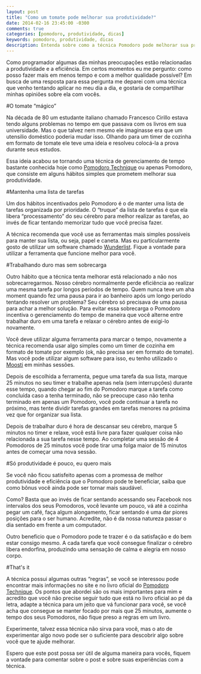 ```yaml
---
layout: post
title: "Como um tomate pode melhorar sua produtividade?"
date: 2014-02-16 23:45:00 -0300
comments: true
categories: [pomodoro, produtividade, dicas]
keywords: pomodoro, produtividade, dicas
description: Entenda sobre como a técnica Pomodoro pode melhorar sua produtividade.
---
```


Como programador algumas das minhas preocupações estão relacionadas a produtividade e a eficiência. Em certos momentos eu me pergunto: como posso fazer mais em menos tempo e com a melhor qualidade possível? Em busca de uma resposta para essa pergunta me deparei com uma técnica que venho tentando aplicar no meu dia a dia, e gostaria de compartilhar minhas opiniões sobre ela com vocês.

<!--more-->

#O tomate “mágico”

Na década de 80 um estudante italiano chamado Francesco Cirillo estava tendo alguns problemas no tempo em que passava com os livros em sua universidade. Mas o que talvez nem mesmo ele imaginasse era que um utensilio doméstico poderia mudar isso. Olhando para um timer de cozinha em formato de tomate ele teve uma ideia e resolveu colocá-la a prova durante seus estudos. 

Essa ideia acabou se tornando uma técnica de gerenciamento de tempo bastante conhecida hoje como <a href="http://pomodorotechnique.com/" target="_blank">Pomodoro Technique</a> ou apenas Pomodoro, que consiste em alguns hábitos simples que prometem melhorar sua produtividade.

#Mantenha uma lista de tarefas

Um dos hábitos incentivados pelo Pomodoro é o de manter uma lista de tarefas organizada por prioridade. O “truque” da lista de tarefas é que ela libera “processamento” do seu cérebro para melhor realizar as tarefas, ao invés de ficar tentando memorizar tudo que você precisa fazer.

A técnica recomenda que você use as ferramentas mais simples possíveis para manter sua lista, ou seja, papel e caneta. Mas eu particularmente gosto de utilizar um software chamado <a href="https://www.wunderlist.com/en/" target="_blank">Wunderlist</a>. Fique a vontade para utilizar a ferramenta que funcione melhor para você.

#Trabalhando duro mas sem sobrecarga

Outro hábito que a técnica tenta melhorar está relacionado a não nos sobrecarregarmos. Nosso cérebro normalmente perde eficiência ao realizar uma mesma tarefa por longos períodos de tempo. Quem nunca teve um aha moment quando fez uma pausa para ir ao banheiro após um longo período tentando resolver um problema? Seu cérebro só precisava de uma pausa para achar a melhor solução. Para evitar essa sobrecarga o Pomodoro incentiva o gerenciamento do tempo de maneira que você alterne entre trabalhar duro em uma tarefa e relaxar o cérebro antes de exigi-lo novamente.

Você deve utilizar alguma ferramenta para marcar o tempo, novamente a técnica recomenda usar algo simples como um timer de cozinha em formato de tomate por exemplo (ok, não precisa ser em formato de tomate). Mas você pode utilizar algum software para isso, eu tenho utilizado o <a href="http://www.moosti.com/" target="_blank">Moosti</a> em minhas sessões.

Depois de escolhida a ferramenta, pegue uma tarefa da sua lista, marque 25 minutos no seu timer e trabalhe apenas nela (sem interrupções) durante esse tempo, quando chegar ao fim do Pomodoro marque a tarefa como concluída caso a tenha terminado, não se preocupe caso não tenha terminado em apenas um Pomodoro, você pode continuar a tarefa no próximo, mas tente dividir tarefas grandes em tarefas menores na próxima vez que for organizar sua lista.

Depois de trabalhar duro é hora de descansar seu cérebro, marque 5 minutos no timer e relaxe, você está livre para fazer qualquer coisa não relacionada a sua tarefa nesse tempo. Ao completar uma sessão de 4 Pomodoros de 25 minutos você pode tirar uma folga maior de 15 minutos antes de começar uma nova sessão.

#Só produtividade é pouco, eu quero mais

Se você não ficou satisfeito apenas com a promessa de melhor produtividade e eficiência que o Pomodoro pode te beneficiar, saiba que como bônus você ainda pode ser tornar mais saudável.

Como? Basta que ao invés de ficar sentando acessando seu Facebook nos intervalos dos seus Pomodoros, você levante um pouco, vá até a cozinha pegar um café, faça algum alongamento, ficar sentando é uma dar piores posições para o ser humano. Acredite, não é da nossa natureza passar o dia sentado em frente a um computador.

Outro beneficio que o Pomodoro pode te trazer é o da satisfação e do bem estar consigo mesmo. A cada tarefa que você consegue finalizar o cérebro libera endorfina, produzindo uma sensação de calma e alegria em nosso corpo.

#That's it

A técnica possui algumas outras “regras”, se você se interessou pode encontrar mais informações no site e no livro oficial do <a href="http://pomodorotechnique.com/" target="_blank">Pomodoro Technique</a>. Os pontos que abordei são os mais importantes para mim e acredito que você não precise seguir tudo que está no livro oficial ao pé da letra, adapte a técnica para um jeito que vá funcionar para você, se você acha que consegue se manter focado por mais que 25 minutos, aumente o tempo dos seus Pomodoros, não fique preso a regras em um livro.

Experimente, talvez essa técnica não sirva para você, mas o ato de experimentar algo novo pode ser o suficiente para descobrir algo sobre você que te ajude melhorar. 

Espero que este post possa ser útil de alguma maneira para vocês, fiquem a vontade para comentar sobre o post e sobre suas experiências com a técnica.